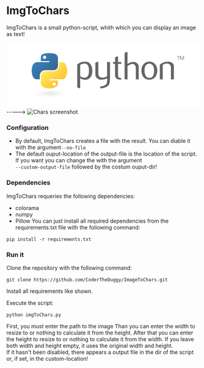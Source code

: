 # ImgToChars
ImgToChars is a small python-script, whith which you can display an image as text!

![Normal image](/assets/pythonLogo.png) -----> ![Chars screenshot](/assets/charsScreenshot.png)


### Configuration
- By default, ImgToChars creates a file with the result. You can diable it with the argument`--no-file`
- The default ouput-location of the output-file is the location of the script. If you want you can change the with the argument   
`--custom-output-file` followed by the costum ouput-dir!

### Dependencies
ImgToChars requeries the following dependencies:

- colorama
- numpy
- Pillow
You can just install all required dependencies from the requirements.txt file with the following command:
```
pip install -r requirements.txt
```

### Run it
Clone the repository with the following command:
```
git clone https://github.com/CoderTheDuggy/ImageToChars.git
```
Install all requirements like shown.

Execute the script:
```
python imgToChars.py
```
First, you must enter the path to the image
Than you can enter the width to resize to or nothing to calculate it from the height.
After that you can enter the height to resize to or nothing to calculate it from the width.
If you leave both width and height empty, it uses the original width and height.  
If it hasn't been disabled, there appears a output file in the dir of the script or, if set, in the custom-location!
